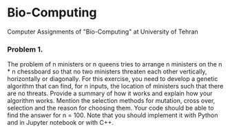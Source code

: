 # Bio-Computing
Computer Assignments of "Bio-Computing" at University of Tehran

### Problem 1. 
The problem of n ministers or n queens tries to arrange n ministers on the n * n chessboard so that no two ministers threaten each other vertically, horizontally or diagonally. For this exercise, you need to develop a genetic algorithm that can find, for n inputs, the location of ministers such that there are no threats. Provide a summary of how it works and explain how your algorithm works. Mention the selection methods for mutation, cross over, selection and the reason for choosing them. Your code should be able to find the answer for n = 100. Note that you should implement it with Python and in Jupyter notebook or with C++.
